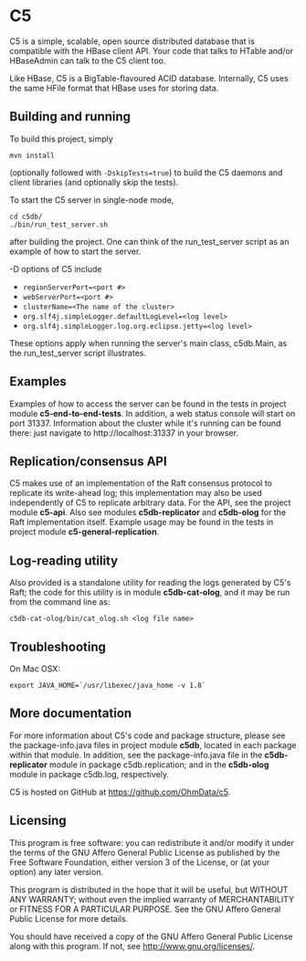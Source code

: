 C5
====================

C5 is a simple, scalable, open source distributed database that is compatible with the HBase client API. Your code
that talks to HTable and/or HBaseAdmin can talk to the C5 client too.

Like HBase, C5 is a BigTable-flavoured ACID database. Internally, C5 uses the same HFile format that HBase uses for storing data.

Building and running
--------------------
To build this project, simply

    mvn install

(optionally followed with `-DskipTests=true`) to build the C5 daemons and client libraries (and optionally skip the tests).

To start the C5 server in single-node mode,

    cd c5db/
    ./bin/run_test_server.sh

after building the project. One can think of the run_test_server script as an example of how to start the server.

-D options of C5 include

- `regionServerPort=<port #>`
- `webServerPort=<port #>`
- `clusterName=<The name of the cluster>`
- `org.slf4j.simpleLogger.defaultLogLevel=<log level>`
- `org.slf4j.simpleLogger.log.org.eclipse.jetty=<log level>`

These options apply when running the server's main class, c5db.Main, as the run_test_server script illustrates.

Examples
--------
Examples of how to access the server can be found in the tests in project module __c5-end-to-end-tests__. In
addition, a web status console will start on port 31337. Information about the cluster while it's running can be found there:
just navigate to http://localhost:31337 in your browser.

Replication/consensus API
---------------
C5 makes use of an implementation of the Raft consensus protocol to replicate its write-ahead log; this implementation may
also be used independently of C5 to replicate arbitrary data. For the API, see the project module __c5-api__. Also see modules
__c5db-replicator__ and __c5db-olog__ for the Raft implementation itself. Example usage may be found in the tests in project
module __c5-general-replication__.

Log-reading utility
-------------------

Also provided is a standalone utility for reading the logs generated by C5's Raft; the code for this utility is in module __c5db-cat-olog__,
and it may be run from the command line as:

    c5db-cat-olog/bin/cat_olog.sh <log file name>

Troubleshooting
---------------
On Mac OSX:

    export JAVA_HOME=`/usr/libexec/java_home -v 1.8`

More documentation
------------------
For more information about C5's code and package structure, please see the package-info.java files in project module __c5db__,
located in each package within that module. In addition, see the package-info.java file in the __c5db-replicator__ module in package c5db.replication;
and in the __c5db-olog__ module in package c5db.log, respectively.

C5 is hosted on GitHub at https://github.com/OhmData/c5.

Licensing
---------
This program is free software: you can redistribute it and/or modify it under the terms of the GNU Affero General Public
License as published by the Free Software Foundation, either version 3 of the License, or (at your option) any later version.

This program is distributed in the hope that it will be useful, but WITHOUT ANY WARRANTY; without even the implied warranty of
MERCHANTABILITY or FITNESS FOR A PARTICULAR PURPOSE. See the GNU Affero General Public License for more details.

You should have received a copy of the GNU Affero General Public License along with this program.  If not, see http://www.gnu.org/licenses/.
